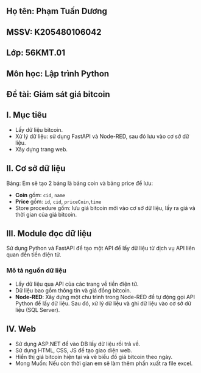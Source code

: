 

## Họ tên: Phạm Tuấn Dương  
## MSSV: K205480106042  
## Lớp: 56KMT.01  
## Môn học: Lập trình Python  
## Đề tài: Giám sát giá bitcoin

## I. Mục tiêu
- Lấy dữ liệu bitcoin.
- Xử lý dữ liệu: sử dụng FastAPI và Node-RED, sau đó lưu vào cơ sở dữ liệu.
- Xây dựng trang web.

## II. Cơ sở dữ liệu
Bảng: Em sẽ tạo 2 bảng là bảng coin và bảng price để lưu:
- **Coin** gồm: `cid`, `name`
- **Price** gồm: `id`, `cid`, `priceCoin`,`time`
- Store procedure gồm: lưu giá bitcoin mới vào cơ sở dữ liệu, lấy ra giá và thời gian của giá bitcoin.

## III. Module đọc dữ liệu
Sử dụng Python và FastAPI để tạo một API để lấy dữ liệu từ dịch vụ API liên quan đến tiền điện tử.

### Mô tả nguồn dữ liệu
- Lấy dữ liệu qua API của các trang về tiền điện tử.
- Dữ liệu bao gồm thông tin và giá đồng bitcoin.
- **Node-RED**: Xây dựng một chu trình trong Node-RED để tự động gọi API Python để lấy dữ liệu. Sau đó, xử lý dữ liệu và ghi dữ liệu vào cơ sở dữ liệu (SQL Server).

## IV. Web
- Sử dụng ASP.NET để vào DB lấy dữ liệu rồi trả về.
- Sử dụng HTML, CSS, JS để tạo giao diện web.
- Hiển thị giá bitcoin hiện tại và vẽ biểu đồ giá bitcoin theo ngày.
- Mong Muốn: Nếu còn thời gian em sẽ làm thêm phần xuất ra file excel.
